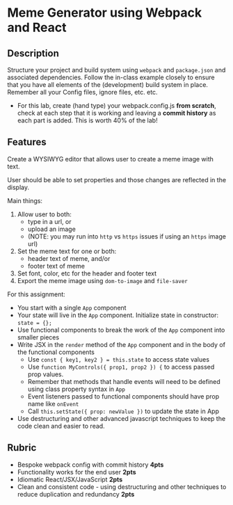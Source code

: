 Meme Generator using Webpack and React
 ===
 
 ## Description
 
Structure your project and build system using `webpack` and `package.json` and associated dependencies. 
Follow the in-class example closely to ensure that you have all elements of the (development) build system in place. Remember all your Config files, ignore files, etc. etc.

* For this lab, create (hand type) your webpack.config.js **from scratch**, check at each step that it is working and
leaving a **commit history** as each part is added. This is worth 40% of the lab!

## Features

Create a WYSIWYG editor that allows user to create a meme image with text.

User should be able to set properties and those changes are reflected in the display.

Main things:

1. Allow user to both:
   - type in a url, or
   - upload an image
   - (NOTE: you may run into `http` vs `https` issues if using an `https` image url)
2. Set the meme text for one or both:
   - header text of meme, and/or
   - footer text of meme
3. Set font, color, etc for the header and footer text
4. Export the meme image using `dom-to-image` and `file-saver`
 
For this assignment:
 
* You start with a single `App` component
* Your state will live in the `App` component. Initialize state in constructor: `state = {};`
* Use functional components to break the work of the `App` component into smaller pieces
* Write JSX in the `render` method of the `App` component and in the body of the functional components
    * Use `const { key1, key2 } = this.state` to access state values
    * Use `function MyControls({ prop1, prop2 }) {` to access passed prop values.
    * Remember that methods that handle events will need to be defined using class property syntax in `App`
    * Event listeners passed to functional components should have prop name like `onEvent`
    * Call `this.setState({ prop: newValue })` to update the state in App
* Use destructuring and other advanced javascript techniques to keep the code clean and easier to read.
  
## Rubric
  
* Bespoke webpack config with commit history **4pts**
* Functionality works for the end user **2pts**
* Idiomatic React/JSX/JavaScript **2pts**
* Clean and consistent code - using destructuring and other techniques to reduce duplication and redundancy **2pts**
